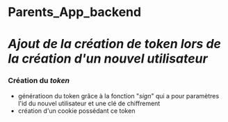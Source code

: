 # Parents_App_backend

# <em>Ajout de la création de token lors de la création d'un nouvel utilisateur </em> 

### Création du <em>token</em>
  - génératioon du token grâce à la fonction "<em>sign</em>" qui a pour paramètres l'id du nouvel utilisateur et une clé de chiffrement
  - création d'un cookie possédant ce token
  


  

